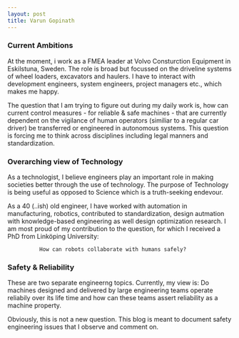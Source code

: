 ```yaml
---
layout: post
title: Varun Gopinath
---
```


### Current Ambitions

At the moment, i work as a FMEA leader at Volvo Consturction Equipment in Eskilstuna, Sweden. The role is broad but focussed on the driveline systems of wheel loaders, excavators and haulers. I have to interact with development engineers, system engineers, project managers etc., which makes me happy. 

The question that I am trying to figure out during my daily work is, how can current control measures - for reliable & safe machines - that are currently dependent on the vigilance of human operators (similiar to a regular car driver) be transferred or engineered in autonomous systems. This question is forcing me to think across disciplines including legal manners and standardization.


<!---
Electrication is Volvo machines are ongoing and the benefits of electrified machines are good. The journey to full electrification is going to be long and implies how energy is transported and consumed. 
-->

### Overarching view of Technology

As a technologist, I believe engineers play an important role in making societies better through the use of technology. The purpose of Technology is being useful as opposed to Science which is a truth-seeking endevour.

As a 40 (..ish) old engineer, I have worked with automation in manufacturing, robotics, contributed to standardization, design autmation with knowledge-based engineering as well design optimization research. I am most proud of my contribution to the question, for which I received a PhD from Linköping University:

```
          How can robots collaborate with humans safely? 
```



<!---
Technology in , being an artifact that is useful in humans and some meaniful way.
and here
-->

### Safety & Reliability

These are two separate engineerng topics. Currently, my view is: Do machines designed and delivered by large engineering teams operate reliabily over its life time and how can these teams assert reliability as a machine property.

Obviously, this is not a new question. This blog is meant to document safety engineering issues that I observe and comment on.